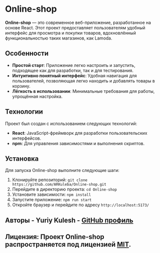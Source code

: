 # Online-shop

**Online-shop** — это современное веб-приложение, разработанное на основе React. Этот проект предоставляет пользователям удобный интерфейс для просмотра и покупки товаров, вдохновлённый функциональностью таких магазинов, как Lamoda.

## Особенности

- **Простой старт**: Приложение легко настроить и запустить, подходящее как для разработки, так и для тестирования.
- **Интуитивно понятный интерфейс**: Удобная навигация для пользователей, позволяющая легко находить и добавлять товары в корзину.
- **Лёгкость в использовании**: Минимальные требования для работы, упрощённая настройка.

## Технологии

Проект был создан с использованием следующих технологий:

- **React**: JavaScript-фреймворк для разработки пользовательских интерфейсов.
- **npm**: Для управления зависимостями и выполнения скриптов.

## Установка

Для запуска Online-shop выполните следующие шаги:

1. Клонируйте репозиторий:
   `git clone https://github.com/ARKuleba/Online-shop.git`
2. Перейдите в директорию проекта:
   `cd Online-shop`
3. Установите зависимости:
   `npm install`
4. Запустите приложение:
   `npm run start`
5. Откройте браузер и перейдите по адресу `http://localhost:5173/`

## Авторы - Yuriy Kulesh - [GitHub профиль](https://github.com/ARKuleba)
## Лицензия: Проект Online-shop распространяется под лицензией [MIT](https://opensource.org/licenses/MIT).

   
   
